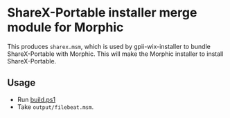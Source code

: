 # ShareX-Portable installer merge module for Morphic

This produces `sharex.msm`, which is used by gpii-wix-installer to bundle ShareX-Portable with Morphic. This will make the
Morphic installer to install ShareX-Portable.

## Usage

* Run [build.ps1](build.ps1)
* Take `output/filebeat.msm`.

